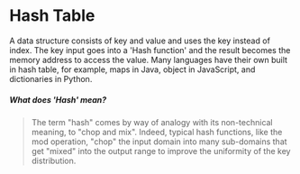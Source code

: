 # Hash Table

A data structure consists of key and value and uses the key instead of index. The key input goes into a 'Hash function' and the result becomes the memory address to access the value. Many languages have their own built in hash table, for example, maps in Java, object in JavaScript, and dictionaries in Python.  

##### What does 'Hash' mean?
> The term "hash" comes by way of analogy with its non-technical meaning, to "chop and mix". Indeed, typical hash functions, like the mod operation, "chop" the input domain into many sub-domains that get "mixed" into the output range to improve the uniformity of the key distribution.
